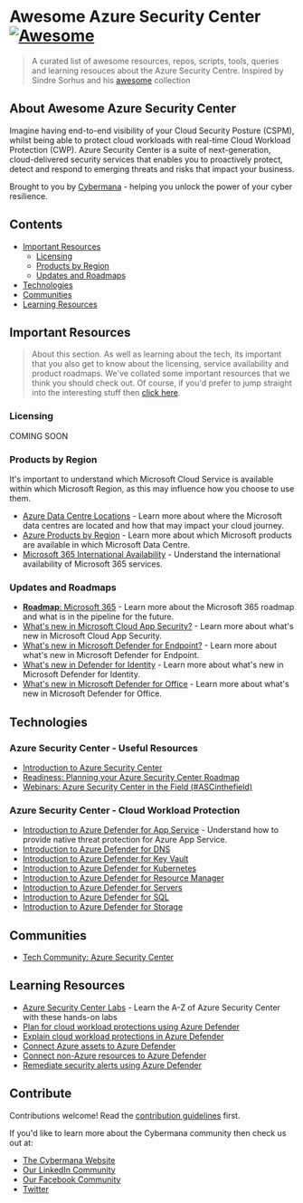 # Awesome Azure Security Center [![Awesome](https://awesome.re/badge.svg)](https://awesome.re)

> A curated list of awesome resources, repos, scripts, tools, queries and learning resouces about the Azure Security Centre. Inspired by Sindre Sorhus and his [awesome](https://github.com/sindresorhus/awesome) collection

## About Awesome Azure Security Center

Imagine having end-to-end visibility of your Cloud Security Posture (CSPM), whilst being able to protect cloud workloads with real-time Cloud Workload Protection (CWP). Azure Security Center is a suite of next-generation, cloud-delivered security services that enables you to proactively protect, detect and respond to emerging threats and risks that impact your business.

Brought to you by [Cybermana](https://www.cybermana.net) - helping you unlock the power of your cyber resilience.

## Contents

- [Important Resources](#important-resources)
  - [Licensing](#licensing)
  - [Products by Region](#products-by-region)
  - [Updates and Roadmaps](#updates-and-roadmaps)
- [Technologies](#technologies)
- [Communities](##communities)
- [Learning Resources](##learning-resources)

## Important Resources

> About this section. As well as learning about the tech, its important that you also get to know about the licensing, service availability and product roadmaps. We've collated some important resources that we think you should check out. Of course, if you'd prefer to jump straight into the interesting stuff then [click here](##technologies).

### Licensing

COMING SOON

### Products by Region

It's important to understand which Microsoft Cloud Service is available within which Microsoft Region, as this may influence how you choose to use them.

- [Azure Data Centre Locations](https://azure.microsoft.com/en-gb/global-infrastructure/geographies/) - Learn more about where the Microsoft data centres are located and how that may impact your cloud journey.
- [Azure Products by Region](https://azure.microsoft.com/en-us/global-infrastructure/services/) - Learn more about which Microsoft products are available in which Microsoft Data Centre.
- [Microsoft 365 International Availability](https://www.microsoft.com/en-gb/microsoft-365/business/international-availability) - Understand the international availability of Microsoft 365 services.

### Updates and Roadmaps

- [**Roadmap**: Microsoft 365](https://www.microsoft.com/en-gb/microsoft-365/roadmap?filters=) - Learn more about the Microsoft 365 roadmap and what is in the pipeline for the future.
- [What's new in Microsoft Cloud App Security?](https://docs.microsoft.com/en-us/cloud-app-security/release-notes) - Learn more about what's new in Microsoft Cloud App Security.
- [What's new in Microsoft Defender for Endpoint?](https://docs.microsoft.com/en-us/windows/security/threat-protection/microsoft-defender-atp/whats-new-in-microsoft-defender-atp) - Learn more about what's new in Microsoft Defender for Endpoint.
- [What's new in Defender for Identity](https://docs.microsoft.com/en-us/defender-for-identity/whats-new) - Learn more about what's new in Microsoft Defender for Identity.
- [What's new in Microsoft Defender for Office](https://docs.microsoft.com/en-us/microsoft-365/security/office-365-security/whats-new-in-office-365-atp?view=o365-worldwide) - Learn more about what's new in Microsoft Defender for Office.

## Technologies

### Azure Security Center - Useful Resources

- [Introduction to Azure Security Center](https://docs.microsoft.com/en-gb/azure/security-center/security-center-introduction)
- [Readiness: Planning your Azure Security Center Roadmap](https://docs.microsoft.com/en-gb/azure/security-center/security-center-readiness-roadmap)
- [Webinars: Azure Security Center in the Field (#ASCinthefield)](https://www.youtube.com/hashtag/ascinthefield)

### Azure Security Center - Cloud Workload Protection

- [Introduction to Azure Defender for App Service](https://docs.microsoft.com/en-gb/azure/security-center/defender-for-app-service-introduction) - Understand how to provide native threat protection for Azure App Service.
- [Introduction to Azure Defender for DNS](https://docs.microsoft.com/en-gb/azure/security-center/defender-for-dns-introduction)
- [Introduction to Azure Defender for Key Vault](https://docs.microsoft.com/en-gb/azure/security-center/defender-for-key-vault-introduction)
- [Introduction to Azure Defender for Kubernetes](https://docs.microsoft.com/en-gb/azure/security-center/defender-for-kubernetes-introduction)
- [Introduction to Azure Defender for Resource Manager](https://docs.microsoft.com/en-gb/azure/security-center/defender-for-resource-manager-introduction)
- [Introduction to Azure Defender for Servers](https://docs.microsoft.com/en-gb/azure/security-center/defender-for-servers-introduction)
- [Introduction to Azure Defender for SQL](https://docs.microsoft.com/en-gb/azure/security-center/defender-for-sql-introduction)
- [Introduction to Azure Defender for Storage](https://docs.microsoft.com/en-gb/azure/security-center/defender-for-storage-introduction)

## Communities

- [Tech Community: Azure Security Center](https://techcommunity.microsoft.com/t5/azure-security-center/bg-p/AzureSecurityCenterBlog)

## Learning Resources

- [Azure Security Center Labs](https://github.com/Azure/Azure-Security-Center/tree/master/Labs) - Learn the A-Z of Azure Security Center with these hands-on labs
- [Plan for cloud workload protections using Azure Defender](https://docs.microsoft.com/en-gb/learn/modules/what-is-azure-defender/)
- [Explain cloud workload protections in Azure Defender](https://docs.microsoft.com/en-gb/learn/modules/understand-azure-defender-cloud-workload-protection/)
- [Connect Azure assets to Azure Defender](https://docs.microsoft.com/en-gb/learn/modules/connect-azure-assets-to-azure-defender/)
- [Connect non-Azure resources to Azure Defender](https://docs.microsoft.com/en-gb/learn/modules/connect-non-azure-machines-to-azure-defender/)
- [Remediate security alerts using Azure Defender](https://docs.microsoft.com/en-gb/learn/modules/remediate-azure-defender-security-alerts/)

## Contribute

Contributions welcome! Read the [contribution guidelines](contributing.md) first.

If you'd like to learn more about the Cybermana community then check us out at:

- [The Cybermana Website](https://www.cybermana.net)
- [Our LinkedIn Community](https://www.linkedin.com/company/cybermana)
- [Our Facebook Community](https://www.facebook.com/cybermanaUK/ )
- [Twitter](https://twitter.com/CybermanaUK )
